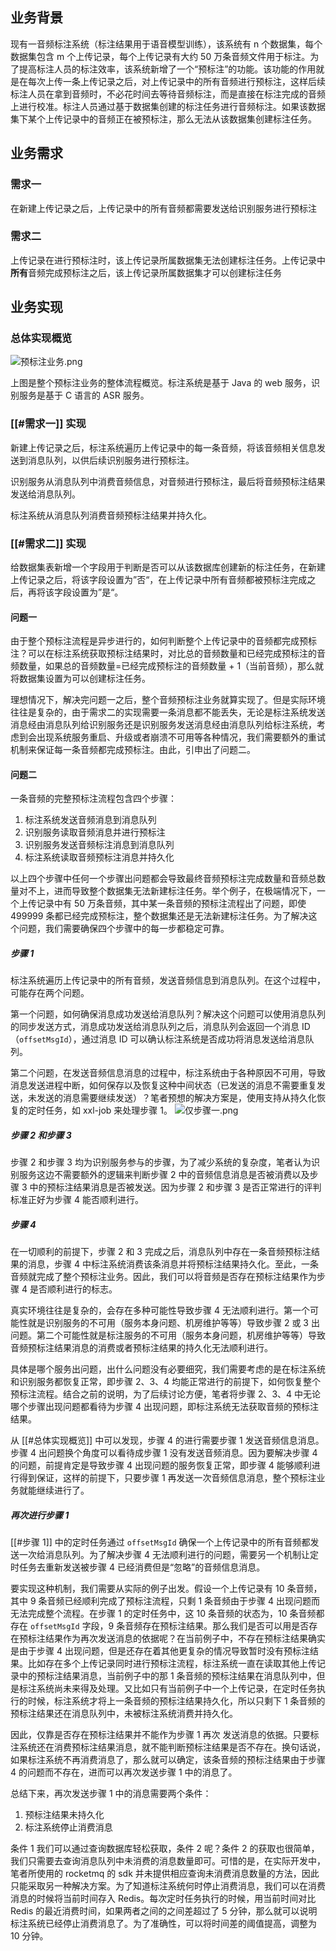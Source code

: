 ## 业务背景

现有一音频标注系统（标注结果用于语音模型训练），该系统有 n 个数据集，每个数据集包含 m 个上传记录，每个上传记录有大约 50 万条音频文件用于标注。为了提高标注人员的标注效率，该系统新增了一个“预标注”的功能。该功能的作用就是在每次上传一条上传记录之后，对上传记录中的所有音频进行预标注，这样后续标注人员在拿到音频时，不必花时间去等待音频标注，而是直接在标注完成的音频上进行校准。标注人员通过基于数据集创建的标注任务进行音频标注。如果该数据集下某个上传记录中的音频正在被预标注，那么无法从该数据集创建标注任务。

## 业务需求

### 需求一

在新建上传记录之后，上传记录中的所有音频都需要发送给识别服务进行预标注

### 需求二

上传记录在进行预标注时，该上传记录所属数据集无法创建标注任务。上传记录中**所有**音频完成预标注之后，该上传记录所属数据集才可以创建标注任务

## 业务实现

### 总体实现概览

![预标注业务.png](https://lucasji-obsidian-1322082073.cos.ap-shanghai.myqcloud.com/%E9%A2%84%E6%A0%87%E6%B3%A8%E4%B8%9A%E5%8A%A1.png)

上图是整个预标注业务的整体流程概览。标注系统是基于 Java 的 web 服务，识别服务是基于 C 语言的 ASR 服务。

### [[#需求一]] 实现

新建上传记录之后，标注系统遍历上传记录中的每一条音频，将该音频相关信息发送到消息队列，以供后续识别服务进行预标注。

识别服务从消息队列中消费音频信息，对音频进行预标注，最后将音频预标注结果发送给消息队列。

标注系统从消息队列消费音频预标注结果并持久化。

### [[#需求二]] 实现

给数据集表新增一个字段用于判断是否可以从该数据库创建新的标注任务，在新建上传记录之后，将该字段设置为”否“，在上传记录中所有音频都被预标注完成之后，再将该字段设置为”是“。

#### 问题一

由于整个预标注流程是异步进行的，如何判断整个上传记录中的音频都完成预标注？可以在标注系统获取预标注结果时，对比总的音频数量和已经完成预标注的音频数量，如果总的音频数量=已经完成预标注的音频数量 + 1（当前音频），那么就将数据集设置为可以创建标注任务。

理想情况下，解决完问题一之后，整个音频预标注业务就算实现了。但是实际环境往往是复杂的，由于需求二的实现需要一条消息都不能丢失，无论是标注系统发送消息经由消息队列给识别服务还是识别服务发送消息经由消息队列给标注系统，考虑到会出现系统服务重启、升级或者崩溃不可用等各种情况，我们需要额外的重试机制来保证每一条音频都完成预标注。由此，引申出了问题二。

#### 问题二

一条音频的完整预标注流程包含四个步骤：

1. 标注系统发送音频消息到消息队列
2. 识别服务读取音频消息并进行预标注
3. 识别服务发送音频标注消息到消息队列
4. 标注系统读取音频预标注消息并持久化  

以上四个步骤中任何一个步骤出问题都会导致最终音频预标注完成数量和音频总数量对不上，进而导致整个数据集无法新建标注任务。举个例子，在极端情况下，一个上传记录中有 50 万条音频，其中某一条音频的预标注流程出了问题，即使 499999 条都已经完成预标注，整个数据集还是无法新建标注任务。为了解决这个问题，我们需要确保四个步骤中的每一步都稳定可靠。

##### 步骤 1

标注系统遍历上传记录中的所有音频，发送音频信息到消息队列。在这个过程中，可能存在两个问题。

第一个问题，如何确保消息成功发送给消息队列？解决这个问题可以使用消息队列的同步发送方式，消息成功发送给消息队列之后，消息队列会返回一个消息 ID（`offsetMsgId`），通过消息 ID 可以确认标注系统是否成功将消息发送给消息队列。

第二个问题，在发送音频信息消息的过程中，标注系统由于各种原因不可用，导致消息发送进程中断，如何保存以及恢复这种中间状态（已发送的消息不需要重复发送，未发送的消息需要继续发送）？笔者预想的解决方案是，使用支持从持久化恢复的定时任务，如 xxl-job 来处理步骤 1。
![仅步骤一.png](https://lucasji-obsidian-1322082073.cos.ap-shanghai.myqcloud.com/%E4%BB%85%E6%AD%A5%E9%AA%A4%E4%B8%80.png)

##### 步骤 2 和步骤 3

步骤 2 和步骤 3 均为识别服务参与的步骤，为了减少系统的复杂度，笔者认为识别服务这边不需要额外的逻辑来判断步骤 2 中的音频信息消息是否被消费以及步骤 3 中的预标注结果消息是否被发送。因为步骤 2 和步骤 3 是否正常进行的评判标准正好为步骤 4 能否顺利进行。

##### 步骤 4

在一切顺利的前提下，步骤 2 和 3 完成之后，消息队列中存在一条音频预标注结果的消息，步骤 4 中标注系统消费该条消息并将预标注结果持久化。至此，一条音频就完成了整个预标注业务。因此，我们可以将音频是否存在预标注结果作为步骤 4 是否顺利进行的标志。

真实环境往往是复杂的，会存在多种可能性导致步骤 4 无法顺利进行。第一个可能性就是识别服务的不可用（服务本身问题、机房维护等等）导致步骤 2 或 3 出问题。第二个可能性就是标注服务的不可用（服务本身问题，机房维护等等）导致音频预标注结果消息的消费或者预标注结果的持久化无法顺利进行。

具体是哪个服务出问题，出什么问题没有必要细究，我们需要考虑的是在标注系统和识别服务都恢复正常，即步骤 2、3、4 均能正常进行的前提下，如何恢复整个预标注流程。结合之前的说明，为了后续讨论方便，笔者将步骤 2、3、4 中无论哪个步骤出现问题都看待为步骤 4 出现问题，即标注系统无法获取音频的预标注结果。

从 [[#总体实现概览]] 中可以发现，步骤 4 的进行需要步骤 1 发送音频信息消息。步骤 4 出问题换个角度可以看待成步骤 1 没有发送音频消息。因为要解决步骤 4 的问题，前提肯定是导致步骤 4 出现问题的服务恢复正常，即步骤 4 能够顺利进行得到保证，这样的前提下，只要步骤 1 再发送一次音频信息消息，整个预标注业务就能继续进行了。

##### 再次进行步骤 1

[[#步骤 1]] 中的定时任务通过 `offsetMsgId` 确保一个上传记录中的所有音频都发送一次给消息队列。为了解决步骤 4 无法顺利进行的问题，需要另一个机制让定时任务去重新发送被步骤 4 已经消费但是“忽略”的音频信息消息。

要实现这种机制，我们需要从实际的例子出发。假设一个上传记录有 10 条音频，其中 9 条音频已经顺利完成了预标注流程，只剩 1 条音频由于步骤 4 出现问题而无法完成整个流程。在步骤 1 的定时任务中，这 10 条音频的状态为，10 条音频都存在 `offsetMsgId` 字段，9 条音频存在预标注结果。那么我们是否可以用是否存在预标注结果作为再次发送消息的依据呢？在当前例子中，不存在预标注结果确实是由于步骤 4 出现问题，但是还存在着其他更复杂的情况导致暂时没有预标注结果。比如存在多个上传记录同时进行预标注流程，标注系统一直在读取其他上传记录中的预标注结果消息，当前例子中的那 1 条音频的预标注结果在消息队列中，但是标注系统尚未来得及处理。又比如只有当前例子中一个上传记录，在定时任务执行的时候，标注系统才将上一条音频的预标注结果持久化，所以只剩下 1 条音频的预标注结果还在消息队列中，未被标注系统消费并持久化。

因此，仅靠是否存在预标注结果并不能作为步骤 1 再次 发送消息的依据。只要标注系统还在消费预标注结果消息，就不能判断预标注结果是否不存在。换句话说，如果标注系统不再消费消息了，那么就可以确定，该条音频的预标注结果由于步骤 4 的问题而不存在，进而可以再次发送步骤 1 中的消息了。

总结下来，再次发送步骤 1 中的消息需要两个条件：

1. 预标注结果未持久化
2. 标注系统停止消费消息

条件 1 我们可以通过查询数据库轻松获取，条件 2 呢？条件 2 的获取也很简单，我们只需要去查询消息队列中未消费的消息数量即可。可惜的是，在实际开发中，笔者所使用的 rocketmq 的 sdk 并未提供相应查询未消费消息数量的方法，因此只能采取另一种解决方案。为了知道标注系统何时停止消费消息，我们可以在消费消息的时候将当前时间存入 Redis。每次定时任务执行的时候，用当前时间对比 Redis 的最近消费时间，如果两者之间的之间差超过了 5 分钟，那么就可以说明标注系统已经停止消费消息了。为了准确性，可以将时间差的阈值提高，调整为 10 分钟。
